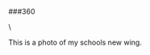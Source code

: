 ###360
<script src="//360.vizor.io/scripts/embed.js" data-vizorurl="//360.vizor.io/embed/v/8kjww" ></script>\
This is a photo of my schools new wing.
